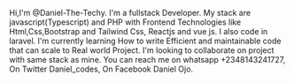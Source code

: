 Hi,I'm @Daniel-The-Techy.
I'm a fullstack Developer.
My stack are javascript(Typescript) and PHP with Frontend Technologies like Html,Css,Bootstrap and Tailwind Css, Reactjs and vue js.
I also code in laravel.
I'm currently learning How to write Efficient and maintainable code that can scale to Real world Project.
I'm looking to collaborate on project with same stack as mine.
You can reach me on whatsapp +2348143241727, On Twitter Daniel_codes, On Facebook Daniel Ojo.
